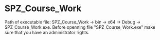 # SPZ_Course_Work
Path of executable file:
SPZ_Course_Work -> bin -> x64 -> Debug -> SPZ_Course_Work.exe.
Before openning file "SPZ_Course_Work.exe" make sure that you have an administrator rights.
